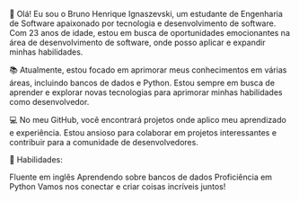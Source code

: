 👋 Olá! Eu sou o Bruno Henrique Ignaszevski, um estudante de Engenharia de Software apaixonado por tecnologia e desenvolvimento de software. Com 23 anos de idade, estou em busca de oportunidades emocionantes na área de desenvolvimento de software, onde posso aplicar e expandir minhas habilidades.

📚 Atualmente, estou focado em aprimorar meus conhecimentos em várias áreas, incluindo bancos de dados e Python. Estou sempre em busca de aprender e explorar novas tecnologias para aprimorar minhas habilidades como desenvolvedor.

💻 No meu GitHub, você encontrará projetos onde aplico meu aprendizado e experiência. Estou ansioso para colaborar em projetos interessantes e contribuir para a comunidade de desenvolvedores.

🌟 Habilidades:

Fluente em inglês
Aprendendo sobre bancos de dados
Proficiência em Python
Vamos nos conectar e criar coisas incríveis juntos!
